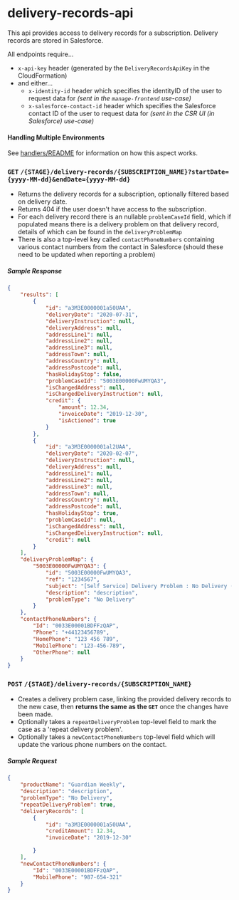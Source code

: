 # delivery-records-api

This api provides access to delivery records for a subscription. Delivery records are stored in Salesforce. 

All endpoints require...

- `x-api-key` header (generated by the `DeliveryRecordsApiKey` in the CloudFormation)
- and either...
  - `x-identity-id` header which specifies the identityID of the user to request data for _(sent in the `manage-frontend` use-case)_
  - `x-salesforce-contact-id` header which specifies the Salesforce contact ID of the user to request data for _(sent in the CSR UI (in Salesforce) use-case)_
  
#### Handling Multiple Environments
See [handlers/README](../README.md#3rd-party-service-environments) for information on how this aspect works.

### **`GET`** `/{STAGE}/delivery-records/{SUBSCRIPTION_NAME}?startDate={yyyy-MM-dd}&endDate={yyyy-MM-dd}`

- Returns the delivery records for a subscription, optionally filtered based on delivery date.
- Returns 404 if the user doesn't have access to the subscription.
- For each delivery record there is an nullable `problemCaseId` field, which if populated means there is a delivery problem on that delivery record, details of which can be found in the `deliveryProblemMap`
- There is also a top-level key called `contactPhoneNumbers` containing various contact numbers from the contact in Salesforce (should these need to be updated when reporting a problem)

##### Sample Response
```json
{
    "results": [
        {
            "id": "a3M3E0000001a50UAA",
            "deliveryDate": "2020-07-31",
            "deliveryInstruction": null,
            "deliveryAddress": null,
            "addressLine1": null,
            "addressLine2": null,
            "addressLine3": null,
            "addressTown": null,
            "addressCountry": null,
            "addressPostcode": null,
            "hasHolidayStop": false,
            "problemCaseId": "5003E00000FwUMYQA3",
            "isChangedAddress": null,
            "isChangedDeliveryInstruction": null,
            "credit": {
                "amount": 12.34,
                "invoiceDate": "2019-12-30",
                "isActioned": true
            }
        },
        {
            "id": "a3M3E0000001al2UAA",
            "deliveryDate": "2020-02-07",
            "deliveryInstruction": null,
            "deliveryAddress": null,
            "addressLine1": null,
            "addressLine2": null,
            "addressLine3": null,
            "addressTown": null,
            "addressCountry": null,
            "addressPostcode": null,
            "hasHolidayStop": true,
            "problemCaseId": null,
            "isChangedAddress": null,
            "isChangedDeliveryInstruction": null,
            "credit": null
        }
    ],
    "deliveryProblemMap": {
        "5003E00000FwUMYQA3": {
            "id": "5003E00000FwUMYQA3",
            "ref": "1234567",
            "subject": "[Self Service] Delivery Problem : No Delivery (Guardian Weekly - A-S00080535)",
            "description": "description",
            "problemType": "No Delivery"
        }
    },
    "contactPhoneNumbers": {
        "Id": "0033E00001BDFFzQAP",
        "Phone": "+44123456789",
        "HomePhone": "123 456 789",
        "MobilePhone": "123-456-789",
        "OtherPhone": null
    }
}
```

### `POST` `/{STAGE}/delivery-records/{SUBSCRIPTION_NAME}`

- Creates a delivery problem case, linking the provided delivery records to the new case, then **returns the same as the `GET`** once the changes have been made.
- Optionally takes a `repeatDeliveryProblem` top-level field to mark the case as a 'repeat delivery problem'.
- Optionally takes a `newContactPhoneNumbers` top-level field which will update the various phone numbers on the contact.

##### Sample Request
```json
{
    "productName": "Guardian Weekly",
    "description": "description",
    "problemType": "No Delivery",
    "repeatDeliveryProblem": true,
    "deliveryRecords": [
    	{
    		"id": "a3M3E0000001a50UAA",
    		"creditAmount": 12.34,
    		"invoiceDate": "2019-12-30"

    	}
    ],
    "newContactPhoneNumbers": {
        "Id": "0033E00001BDFFzQAP",
        "MobilePhone": "987-654-321"
    }
}
```